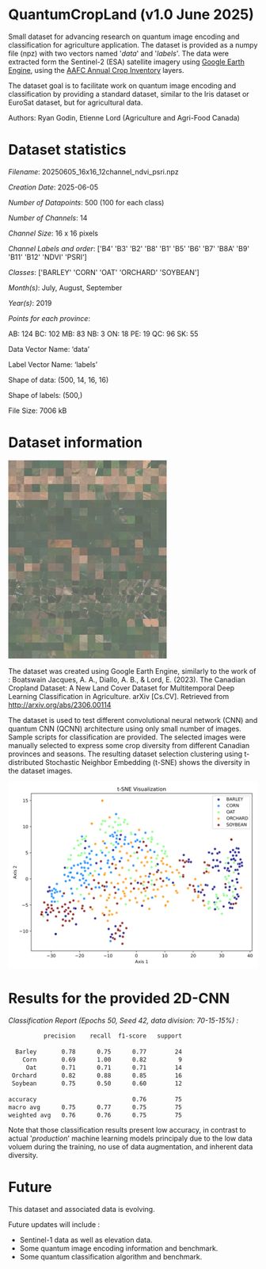 # QuantumCropLand (v1.0 June 2025) 
Small dataset for advancing research on quantum image encoding and classification for agriculture application. The dataset is provided as a numpy file (npz) with two vectors named '_data_' and '_labels_'. The data were extracted form the Sentinel-2 (ESA) satellite imagery using [Google Earth Engine](https://earthengine.google.com/  "Google Earth Engine"), using the [AAFC Annual Crop Inventory](https://www.agr.gc.ca/atlas/aci) layers.

The dataset goal is to facilitate work on quantum image encoding and classification by providing a standard dataset, similar to the Iris dataset or EuroSat dataset, but for agricultural data. 

Authors: Ryan Godin, Etienne Lord (Agriculture and Agri-Food Canada)

# Dataset statistics
_Filename_: 20250605_16x16_12channel_ndvi_psri.npz

_Creation Date_: 2025-06-05

_Number of Datapoints_: 500 (100 for each class)

_Number of Channels_: 14

_Channel Size_: 16 x 16 pixels

_Channel Labels and order_: ['B4' 'B3' 'B2' 'B8' 'B1' 'B5' 'B6' 'B7' 'B8A' 'B9' 'B11' 'B12' 'NDVI'
 'PSRI']
 
_Classes_: ['BARLEY' 'CORN' 'OAT' 'ORCHARD' 'SOYBEAN']

_Month(s)_: July, August, September

_Year(s)_: 2019

_Points for each province_:

AB: 124
BC: 102
MB: 83
NB: 3
ON: 18
PE: 19
QC: 96
SK: 55

Data Vector Name: ‘data’

Label Vector Name: ‘labels’

Shape of data: (500, 14, 16, 16)

Shape of labels: (500,)

File Size: 7006 kB

# Dataset information

![dataset overview](https://github.com/etiennelord/QuantumCropLand/blob/main/20250605_16x16_12channel_ndvi_psri.png)

The dataset was created using Google Earth Engine, similarly to the work of :
Boatswain Jacques, A. A., Diallo, A. B., & Lord, E. (2023). The Canadian Cropland Dataset: A New Land Cover Dataset for Multitemporal Deep Learning Classification in Agriculture. arXiv [Cs.CV]. Retrieved from http://arxiv.org/abs/2306.00114

The dataset is used to test different convolutional neural network (CNN) and quantum CNN (QCNN) architecture using only small number of images. Sample scripts for classification are provided. The selected images were manually selected to express some crop diversity from different Canadian provinces and seasons. The resulting dataset selection clustering using t-distributed Stochastic Neighbor Embedding (t-SNE) shows the diversity in the dataset images.

![dataset T-distributed Stochastic Neighbor Embedding overview](https://github.com/etiennelord/QuantumCropLand/blob/main/20250605_tSNE.svg)

# Results for the provided 2D-CNN

_Classification Report (Epochs 50, Seed 42, data division: 70-15-15%) :_

              precision    recall  f1-score   support

      Barley       0.78      0.75      0.77        24
        Corn       0.69      1.00      0.82         9
         Oat       0.71      0.71      0.71        14
     Orchard       0.82      0.88      0.85        16
     Soybean       0.75      0.50      0.60        12

    accuracy                           0.76        75
    macro avg      0.75      0.77      0.75        75
    weighted avg   0.76      0.76      0.75        75

Note that those classification results present low accuracy, in contrast to actual '_production_' machine learning models principaly due to the low data voluem during the training, no use of data augmentation, and inherent data diversity. 

# Future 

This dataset and associated data is evolving. 

Future updates will include :
- Sentinel-1 data as well as elevation data.
- Some quantum image encoding information and benchmark.
- Some quantum classification algorithm and benchmark.


